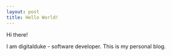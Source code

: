 ```yaml
---
layout: post
title: Hello World!
---
```


Hi there!

I am digitalduke - software developer. This is my personal blog. 
